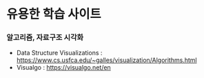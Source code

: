 # 유용한 학습 사이트

### 알고리즘, 자료구조 시각화
- Data Structure Visualizations : https://www.cs.usfca.edu/~galles/visualization/Algorithms.html
- Visualgo : https://visualgo.net/en
